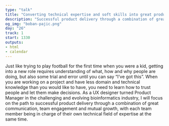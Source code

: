 ```yaml
---
type: "talk"
title: "Converting technical expertise and soft skills into great products"
description: "Successful product delivery through a combination of great communication, team engagement and mutual growth, with each team member being in charge of their own technical field of expertise at the same time"
og_img: "boban-pajic.png"
day: "26"
track: 1
start: 1330
outputs:
- html
- calendar
---
```


Just like trying to play football for the first time when you were a kid, getting into a new role requires understanding of what, how and why people are doing, but also some trial and error until you can say “I’ve got this”. When you are working on a project and have less domain and technical knowledge than you would like to have, you need to learn how to trust people and let them make decisions. As a UX designer turned Product Manager in the challenging and evolving bioinformatics industry, I will focus on the path to successful product delivery through a combination of great communication, team engagement and mutual growth, with each team member being in charge of their own technical field of expertise at the same time.